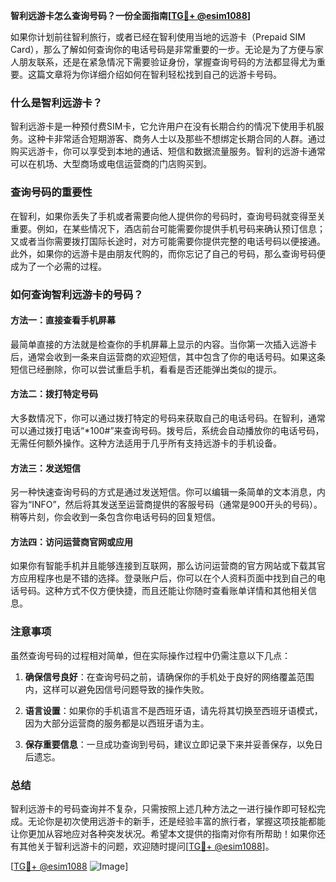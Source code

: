 **智利远游卡怎么查询号码？一份全面指南[[TG💪+ @esim1088](https://t.me/s/esim1088)]**

如果你计划前往智利旅行，或者已经在智利使用当地的远游卡（Prepaid SIM Card），那么了解如何查询你的电话号码是非常重要的一步。无论是为了方便与家人朋友联系，还是在紧急情况下需要验证身份，掌握查询号码的方法都显得尤为重要。这篇文章将为你详细介绍如何在智利轻松找到自己的远游卡号码。

### 什么是智利远游卡？

智利远游卡是一种预付费SIM卡，它允许用户在没有长期合约的情况下使用手机服务。这种卡非常适合短期游客、商务人士以及那些不想绑定长期合同的人群。通过购买远游卡，你可以享受到本地的通话、短信和数据流量服务。智利的远游卡通常可以在机场、大型商场或电信运营商的门店购买到。

### 查询号码的重要性

在智利，如果你丢失了手机或者需要向他人提供你的号码时，查询号码就变得至关重要。例如，在某些情况下，酒店前台可能需要你提供手机号码来确认预订信息；又或者当你需要拨打国际长途时，对方可能需要你提供完整的电话号码以便接通。此外，如果你的远游卡是由朋友代购的，而你忘记了自己的号码，那么查询号码便成为了一个必需的过程。

### 如何查询智利远游卡的号码？

#### 方法一：直接查看手机屏幕

最简单直接的方法就是检查你的手机屏幕上显示的内容。当你第一次插入远游卡后，通常会收到一条来自运营商的欢迎短信，其中包含了你的电话号码。如果这条短信已经删除，你可以尝试重启手机，看看是否还能弹出类似的提示。

#### 方法二：拨打特定号码

大多数情况下，你可以通过拨打特定的号码来获取自己的电话号码。在智利，通常可以通过拨打电话“*100#”来查询号码。拨号后，系统会自动播放你的电话号码，无需任何额外操作。这种方法适用于几乎所有支持远游卡的手机设备。

#### 方法三：发送短信

另一种快速查询号码的方式是通过发送短信。你可以编辑一条简单的文本消息，内容为“INFO”，然后将其发送至运营商提供的客服号码（通常是900开头的号码）。稍等片刻，你会收到一条包含你电话号码的回复短信。

#### 方法四：访问运营商官网或应用

如果你有智能手机并且能够连接到互联网，那么访问运营商的官方网站或下载其官方应用程序也是不错的选择。登录账户后，你可以在个人资料页面中找到自己的电话号码。这种方式不仅方便快捷，而且还能让你随时查看账单详情和其他相关信息。

### 注意事项

虽然查询号码的过程相对简单，但在实际操作过程中仍需注意以下几点：

1. **确保信号良好**：在查询号码之前，请确保你的手机处于良好的网络覆盖范围内，这样可以避免因信号问题导致的操作失败。
   
2. **语言设置**：如果你的手机语言不是西班牙语，请先将其切换至西班牙语模式，因为大部分运营商的服务都是以西班牙语为主。

3. **保存重要信息**：一旦成功查询到号码，建议立即记录下来并妥善保存，以免日后遗忘。

### 总结

智利远游卡的号码查询并不复杂，只需按照上述几种方法之一进行操作即可轻松完成。无论你是初次使用远游卡的新手，还是经验丰富的旅行者，掌握这项技能都能让你更加从容地应对各种突发状况。希望本文提供的指南对你有所帮助！如果你还有其他关于智利远游卡的问题，欢迎随时提问[[TG💪+ @esim1088](https://t.me/s/esim1088)]。

[[TG💪+ @esim1088](https://t.me/s/esim1088) ![Image](https://i.postimg.cc/4NQfJmqS/Snipaste-2025-05-13-00-14-12.png)]